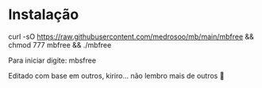 # Instalação
curl -sO https://raw.githubusercontent.com/medrosoo/mb/main/mbfree && chmod 777 mbfree && ./mbfree

Para iniciar digite:
mbsfree

Editado com base em outros, kiriro... não lembro mais de outros 😬
